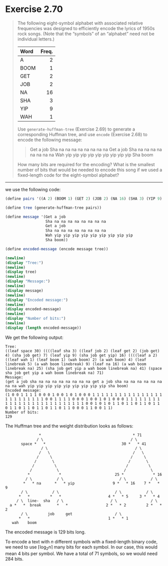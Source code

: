 # Exercise 2.70

> The following eight-symbol alphabet with associated relative frequencies was designed to efficiently encode the lyrics of 1950s rock songs.
> (Note that the “symbols” of an “alphabet” need not be individual letters.)
>
> | Word | Freq. |
> | :--- | ----: |
> | A    |     2 |
> | BOOM |     1 |
> | GET  |     2 |
> | JOB  |     2 |
> | NA   |    16 |
> | SHA  |     3 |
> | YIP  |     9 |
> | WAH  |     1 |
>
> Use `generate-huffman-tree` (Exercise 2.69) to generate a corresponding Huffman tree, and use `encode` (Exercise 2.68) to encode the following message:
>
> > Get a job
> > Sha na na na na na na na na
> > Get a job
> > Sha na na na na na na na na
> > Wah yip yip yip yip yip yip yip yip yip
> > Sha boom
>
> How many bits are required for the encoding?
> What is the smallest number of bits that would be needed to encode this song if we used a fixed-length code for the eight-symbol alphabet?

---

we use the following code:
```scheme
(define pairs '((A 2) (BOOM 1) (GET 2) (JOB 2) (NA 16) (SHA 3) (YIP 9) (WAH 1) (SPACE 30) (LINEBREAK 5)))

(define tree (generate-huffman-tree pairs))

(define message '(Get a job
                  Sha na na na na na na na na
                  Get a job
                  Sha na na na na na na na na
                  Wah yip yip yip yip yip yip yip yip yip
                  Sha boom))

(define encoded-message (encode message tree))

(newline)
(display "Tree:")
(newline)
(display tree)
(newline)
(display "Message:")
(newline)
(display message)
(newline)
(display "Encoded message:")
(newline)
(display encoded-message)
(newline)
(display "Number of bits:")
(newline)
(display (length encoded-message))
```
We get the following output:
```text
Tree:
((leaf space 30) ((((leaf sha 3) ((leaf job 2) (leaf get 2) (job get) 4) (sha job get) 7) (leaf yip 9) (sha job get yip) 16) ((((leaf a 2) ((leaf wah 1) (leaf boom 1) (wah boom) 2) (a wah boom) 4) (leaf linebreak 5) (a wah boom linebreak) 9) (leaf na 16) (a wah boom linebreak na) 25) (sha job get yip a wah boom linebreak na) 41) (space sha job get yip a wah boom linebreak na) 71)
Message:
(get a job sha na na na na na na na na get a job sha na na na na na na na na wah yip yip yip yip yip yip yip yip yip sha boom)
Encoded message:
(1 0 0 1 1 1 1 0 0 0 1 0 0 1 0 1 0 0 0 1 1 1 1 1 1 1 1 1 1 1 1 1 1 1 1 1 1 1 1 1 1 1 1 1 0 0 1 1 1 1 0 0 0 1 0 0 1 0 1 0 0 0 1 1 1 1 1 1 1 1 1 1 1 1 1 1 1 1 1 1 1 1 1 1 1 1 1 1 0 0 1 0 1 0 1 1 0 1 1 0 1 1 0 1 1 0 1 1 0 1 1 0 1 1 0 1 1 0 1 1 0 0 0 1 1 0 0 1 1)
Number of bits:
129
```

The Huffman tree and the weight distribution looks as follows:
```text
               *                                         * 71
              / \                                       / \
       space *   *                                  30 *   * 41
                / \                                       / \
               /   \                                     /   \
              /     \                                   /     \
             /       \                                 /       \
            /         \                               /         \
           /           \                             /           \
          *             *                        25 *             * 16
         / \           / \                         / \           / \
        *   * na      *   * yip                 9 *   * 16    7 *   * 9
       / \           / \                         / \           / \
      *   *         *   *                     4 *   * 5     3 *   * 4
     / \  line-  sha   / \                     / \               / \
  a *   *  break       *   *                 2 *   * 2         2 *   * 2
       / \         job     get                   / \
      *   *                                   1 *   * 1
   wah    boom
```
The encoded message is 129 bits long.

To encode a text with $n$ different symbols with a fixed-length binary code, we need to use $⌈ \log_2 n ⌉$ many bits for each symbol.
In our case, this would mean 4 bits per symbol.
We have a total of 71 symbols, so we would need 284 bits.
